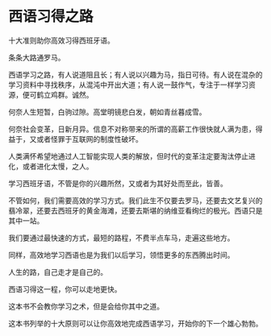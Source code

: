 # 西语习得之路

十大准则助你高效习得西班牙语。

条条大路通罗马。

西语学习之路，有人说道阻且长；有人说以兴趣为马，指日可待。有人说在混杂的学习资料中寻找秩序，从混沌中开出大道；有人说一鼓作气，专注于一样学习资源，便可鹤立鸡群。诚然。

何奈人生短暂，白驹过隙。高堂明镜悲白发，朝如青丝暮成雪。

何奈社会变革，日新月异。信息不对称带来的所谓的高薪工作很快就人满为患，得益于，又或者怪罪于互联网的制度性破坏。

人类满怀希望地通过人工智能实现人类的解放，但时代的变革注定要淘汰停止进化，或者进化太慢，之人。

学习西班牙语，不管是你的兴趣所然，又或者为其好处而至此，皆善。

不管如何，我们需要高效的学习方式。我们此生不仅要去罗马，还要去文艺复兴的翡冷翠，还要去西班牙的黄金海滩，还要去斯堪的纳维亚看绚烂的极光。西语只是其中一站。

我们要通过最快速的方式，最短的路程，不费半点车马，走遍这些地方。

同样，高效地学习西语也是为我们以后学习，领悟更多的东西腾出时间。

人生的路，自己走才是自己的。

西语习得这一程，你可以走地更快。

这本书不会教你学习之术，但是会给你其中之道。

这本书列举的十大原则可以让你高效地完成西语学习，开始你的下一个雄心勃勃。

